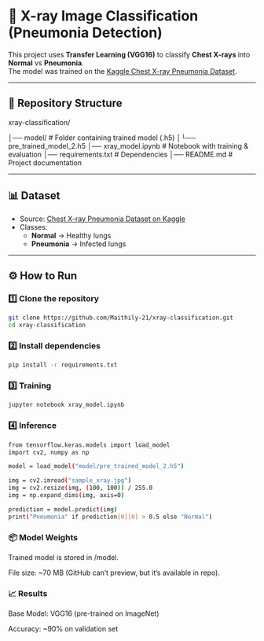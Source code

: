 # 🩻 X-ray Image Classification (Pneumonia Detection)

This project uses **Transfer Learning (VGG16)** to classify **Chest X-rays** into **Normal** vs **Pneumonia**.  
The model was trained on the [Kaggle Chest X-ray Pneumonia Dataset](https://www.kaggle.com/datasets/paultimothymooney/chest-xray-pneumonia).  

---

## 📂 Repository Structure

xray-classification/

│── model/ # Folder containing trained model (.h5)
│└── pre_trained_model_2.h5
│── xray_model.ipynb # Notebook with training & evaluation
│── requirements.txt # Dependencies
│── README.md # Project documentation

---

## 📊 Dataset
- Source: [Chest X-ray Pneumonia Dataset on Kaggle](https://www.kaggle.com/datasets/paultimothymooney/chest-xray-pneumonia)  
- Classes:  
  - **Normal** → Healthy lungs  
  - **Pneumonia** → Infected lungs  

---

## ⚙️ How to Run

### 1️⃣ Clone the repository
```bash
git clone https://github.com/Maithily-21/xray-classification.git
cd xray-classification

```
### 2️⃣ Install dependencies
```bash
pip install -r requirements.txt
```
### 3️⃣ Training
```bash
jupyter notebook xray_model.ipynb
```
### 4️⃣ Inference
```bash
from tensorflow.keras.models import load_model
import cv2, numpy as np

model = load_model("model/pre_trained_model_2.h5")

img = cv2.imread("sample_xray.jpg")
img = cv2.resize(img, (100, 100)) / 255.0
img = np.expand_dims(img, axis=0)

prediction = model.predict(img)
print("Pneumonia" if prediction[0][0] > 0.5 else "Normal")

```
### 📦 Model Weights

Trained model is stored in /model.

File size: ~70 MB (GitHub can’t preview, but it’s available in repo).

### 📈 Results

Base Model: VGG16 (pre-trained on ImageNet)

Accuracy: ~90% on validation set

